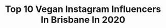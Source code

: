 ---
title: Top 10 Vegan Instagram Influencers In Brisbane In 2020
description: >-
  Find top vegan Instagram influencers in Brisbane in 2020. Most popular hashtags: #vegan #australia #dessert #protein.
platform: Instagram
profiles:
  - username: "dariomancachef"
    fullname: >-
      Dario Manca
    location: "Australia"
    followers: 33732
    engagement: 139
    commentsToLikes: 0.052763
    id: ck0u99kra988c0i1962n89qpv
    verified: false
    hashtags: "#happybday, #gourmet, #isolation, #jewish"
  - username: "lachlanfort"
    fullname: >-
      LOCKY ZEE
    location: "Australia"
    followers: 2209
    engagement: 1541
    commentsToLikes: 0.080169
    id: ckaoqq89njuy10i78l3a9soeh
    verified: false
    hashtags: "#flight, #wakeupcall, #breakfast, #energy"
  - username: "nicolestevenson_"
    fullname: >-
      Nicole Stevenson
    location: "Australia"
    followers: 13241
    engagement: 633
    commentsToLikes: 0.050744
    id: ck5zo8jgkpzzt0i14nj7x3g5u
    verified: false
    hashtags: "#happy, #inspirationalquotes, #birthdaygirl, #gamechanger"
  - username: "amyaela"
    fullname: >-
      Amy | Australia-India
    location: "Australia"
    followers: 301360
    engagement: 333
    commentsToLikes: 0.020172
    id: ck600bsdwday30i143e2jxb98
    verified: false
    hashtags: "#radha, #maybeshesjustbrown, #buttabomma, #comingsoon"
  - username: "missflorrie"
    fullname: >-
      Photographer Recipes Styling
    location: "Australia"
    followers: 12174
    engagement: 824
    commentsToLikes: 0.186008
    id: ck5q3012hiku90i11twbxcvt3
    verified: false
    hashtags: "#cheeseplatter, #foodphotography, #shake, #chiapudding"
  - username: "candice3lise__"
    fullname: >-
      CANDICE 🦋
    location: "Australia"
    followers: 10509
    engagement: 984
    commentsToLikes: 0.389739
    id: ckap42c1b5j8i0i78100qqryc
    verified: false
    hashtags: "#dairyfree, #cashew, #missyempire, #dessert"
  - username: "hannah.banana182"
    fullname: >-
      🍌Hannah | Vegan Food Blogger
    location: "Australia"
    followers: 9508
    engagement: 1160
    commentsToLikes: 0.125086
    id: ck8ta008lpypk0j783602ryw5
    verified: false
    hashtags: "#smoothiebowlchallenge, #ausmusictshirtday"
  - username: "healthybodhealthymind"
    fullname: >-
      Sophie Rindfleish
    location: "Australia"
    followers: 7530
    engagement: 722
    commentsToLikes: 0.168001
    id: ck6tmair17hbt0j717vqq9vh6
    verified: false
    hashtags: "#peanutfree, #lifeupdate, #thisisfine, #vegan"
  - username: "huubwattbike"
    fullname: >-
      HUUB Wattbike p/b Vita Coco
    location: "Australia"
    followers: 9215
    engagement: 556
    commentsToLikes: 0.009707
    id: ck0w09y00d4zb0i193mvgjtdf
    verified: false
    hashtags: "#cochabamba, #wattbikeatom, #sporttesting, #instacycling"
  - username: "aussie_bloke_food"
    fullname: >-
      Aussie Bloke Food
    location: "Australia"
    followers: 50981
    engagement: 334
    commentsToLikes: 0.013427
    id: ck0u2maur0bzt0i19906gfc18
    verified: false
    hashtags: "#burgerlove, #wingmill, #covid, #newsouthwales"
---